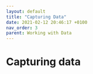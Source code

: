 ```yaml
---
layout: default
title: "Capturing Data"
date: 2021-02-12 20:46:17 +0100
nav_order: 3
parent: Working with Data
---
```


# Capturing data

